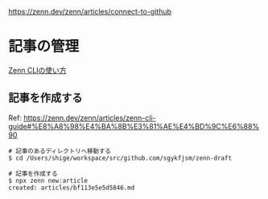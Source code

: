 https://zenn.dev/zenn/articles/connect-to-github

# 記事の管理

[Zenn CLIの使い方](https://zenn.dev/zenn/articles/zenn-cli-guide)
## 記事を作成する
Ref: https://zenn.dev/zenn/articles/zenn-cli-guide#%E8%A8%98%E4%BA%8B%E3%81%AE%E4%BD%9C%E6%88%90
```shell
# 記事のあるディレクトリへ移動する
$ cd /Users/shige/workspace/src/github.com/sgykfjsm/zenn-draft

# 記事を作成する
$ npx zenn new:article
created: articles/bf113e5e5d5846.md
```

